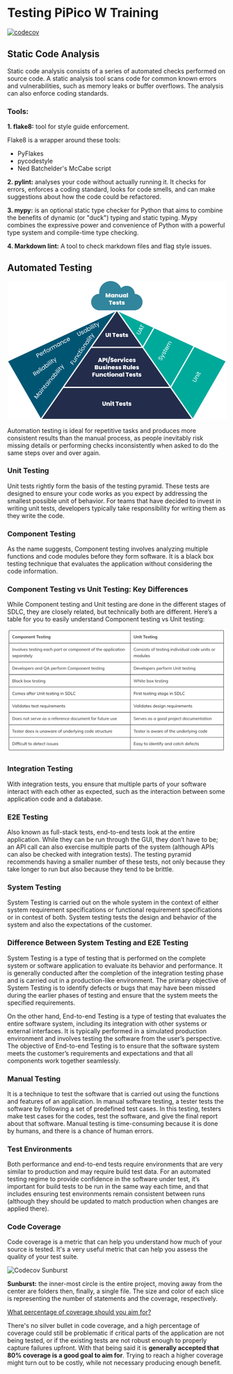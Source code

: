 # Testing PiPico W Training

[![codecov](https://codecov.io/gh/ikostan/pico/branch/master/graph/badge.svg?token=UV5L6GPUG8)](https://codecov.io/gh/ikostan/pico)

## Static Code Analysis

Static code analysis consists of a series of automated checks performed on source code.
A static analysis tool scans code for common known errors and vulnerabilities,
such as memory leaks or buffer overflows. The analysis can also enforce coding standards.

### Tools:

**1. flake8:** tool for style guide enforcement.

Flake8 is a wrapper around these tools:
- PyFlakes
- pycodestyle
- Ned Batchelder's McCabe script

**2. pylint:** analyses your code without actually running it. It checks for errors,
enforces a coding standard, looks for code smells, and can make suggestions about how
the code could be refactored.

**3. mypy:** is an optional static type checker for Python that aims to combine the
benefits of dynamic (or "duck") typing and static typing. Mypy combines the expressive
power and convenience of Python with a powerful type system and compile-time type checking.

**4. Markdown lint:** A tool to check markdown files and flag style issues.

## Automated Testing
![Test Automation Pyramid](https://github.com/ikostan/pico/blob/master/img/TestAutomationPyramid.png)

Automation testing is ideal for repetitive tasks and produces more consistent results
than the manual process, as people inevitably risk missing details or performing checks
inconsistently when asked to do the same steps over and over again.

### Unit Testing

Unit tests rightly form the basis of the testing pyramid. These tests are designed to
ensure your code works as you expect by addressing the smallest possible unit of behavior.
For teams that have decided to invest in writing unit tests, developers typically take
responsibility for writing them as they write the code.

### Component Testing

As the name suggests, Component testing involves analyzing multiple functions and code
modules before they form software. It is a black box testing technique that evaluates the
application without considering the code information.

### Component Testing vs Unit Testing: Key Differences

While Component testing and Unit testing are done in the different stages of SDLC,
they are closely related, but technically both are different. Here’s a table for you
to easily understand Component testing vs Unit testing:

![Component Testing vs Unit Testing](https://github.com/ikostan/pico/blob/master/img/component_vs_unit.webp)

### Integration Testing

With integration tests, you ensure that multiple parts of your software interact with each
other as expected, such as the interaction between some application code and a database.

### E2E Testing

Also known as full-stack tests, end-to-end tests look at the entire application.
While they can be run through the GUI, they don’t have to be; an API call can also exercise
multiple parts of the system (although APIs can also be checked with integration tests).
The testing pyramid recommends having a smaller number of these tests, not only because they
take longer to run but also because they tend to be brittle.

### System Testing

System Testing is carried out on the whole system in the context of either system requirement
specifications or functional requirement specifications or in contest of both. System testing
tests the design and behavior of the system and also the expectations of the customer. 

### Difference Between System Testing and E2E Testing

System Testing is a type of testing that is performed on the complete system or software
application to evaluate its behavior and performance. It is generally conducted after the
completion of the integration testing phase and is carried out in a production-like environment.
The primary objective of System Testing is to identify defects or bugs that may have been missed
during the earlier phases of testing and ensure that the system meets the specified requirements.

On the other hand, End-to-end Testing is a type of testing that evaluates the entire software
system, including its integration with other systems or external interfaces. It is typically
performed in a simulated production environment and involves testing the software from the user’s
perspective. The objective of End-to-end Testing is to ensure that the software system meets the
customer’s requirements and expectations and that all components work together seamlessly.

### Manual Testing

It is a technique to test the software that is carried out using the functions and features of
an application. In manual software testing, a tester tests the software by following a set of
predefined test cases. In this testing, testers make test cases for the codes, test the software,
and give the final report about that software. Manual testing is time-consuming because it is done
by humans, and there is a chance of human errors.

### Test Environments

Both performance and end-to-end tests require environments that are very similar to
production and may require build test data. For an automated testing regime to provide
confidence in the software under test, it’s important for build tests to be run in the
same way each time, and that includes ensuring test environments remain consistent between
runs (although they should be updated to match production when changes are applied there).

### Code Coverage

Code coverage is a metric that can help you understand how much of your source is tested.
It's a very useful metric that can help you assess the quality of your test suite.

![Codecov Sunburst](https://codecov.io/gh/ikostan/pico/graphs/sunburst.svg?token=UV5L6GPUG8)

**Sunburst:** the inner-most circle is the entire project, moving away 
from the center are folders then, finally, a single file. The size and 
color of each slice is representing the number of statements and the 
coverage, respectively.

[What percentage of coverage should you aim for?](https://www.atlassian.com/continuous-delivery/software-testing/code-coverage#:~:text=There%27s%20no%20silver%20bullet%20in%20code%20coverage%2C%20and,coverage%20is%20a%20good%20goal%20to%20aim%20for.)

There's no silver bullet in code coverage, and a high percentage of coverage
could still be problematic if critical parts of the application are not being
tested, or if the existing tests are not robust enough to properly capture
failures upfront. With that being said it is **generally accepted that 80% coverage
is a good goal to aim for**. Trying to reach a higher coverage might turn out to
be costly, while not necessary producing enough benefit.